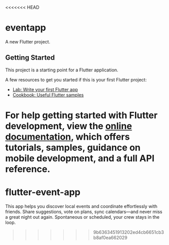 <<<<<<< HEAD
# eventapp

A new Flutter project.

## Getting Started

This project is a starting point for a Flutter application.

A few resources to get you started if this is your first Flutter project:

- [Lab: Write your first Flutter app](https://docs.flutter.dev/get-started/codelab)
- [Cookbook: Useful Flutter samples](https://docs.flutter.dev/cookbook)

For help getting started with Flutter development, view the
[online documentation](https://docs.flutter.dev/), which offers tutorials,
samples, guidance on mobile development, and a full API reference.
=======
# flutter-event-app
This app helps you discover local events and coordinate effortlessly with friends. Share suggestions, vote on plans, sync calendars—and never miss a great night out again. Spontaneous or scheduled, your crew stays in the loop.
>>>>>>> 9b6363451913202ed4cb6651cb3b8af0ea662029
